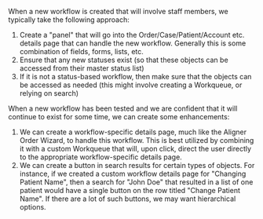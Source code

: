 When a new workflow is created that will involve staff members, we typically take the following approach:

1. Create a "panel" that will go into the Order/Case/Patient/Account etc. details page that can handle the new workflow. Generally this is some combination of fields, forms, lists, etc.
2. Ensure that any new statuses exist (so that these objects can be accessed from their master status list)
3. If it is not a status-based workflow, then make sure that the objects can be accessed as needed (this might involve creating a Workqueue, or relying on search)

When a new workflow has been tested and we are confident that it will continue to exist for some time, we can create some enhancements:

1. We can create a workflow-specific details page, much like the Aligner Order Wizard, to handle this workflow. This is best utilized by combining it with a custom Workqueue that will, upon click, direct the user directly to the appropriate workflow-specific details page.
2. We can create a button in search results for certain types of objects.  For instance, if we created a custom workflow details page for "Changing Patient Name", then a search for "John Doe" that resulted in a list of one patient would have a single button on the row titled "Change Patient Name".  If there are a lot of such buttons, we may want hierarchical options.